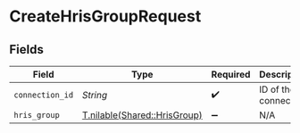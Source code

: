 # CreateHrisGroupRequest


## Fields

| Field                                                            | Type                                                             | Required                                                         | Description                                                      |
| ---------------------------------------------------------------- | ---------------------------------------------------------------- | ---------------------------------------------------------------- | ---------------------------------------------------------------- |
| `connection_id`                                                  | *String*                                                         | :heavy_check_mark:                                               | ID of the connection                                             |
| `hris_group`                                                     | [T.nilable(Shared::HrisGroup)](../../models/shared/hrisgroup.md) | :heavy_minus_sign:                                               | N/A                                                              |